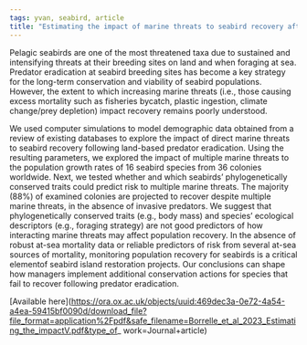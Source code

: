 ```yaml
---
tags: yvan, seabird, article
title: "Estimating the impact of marine threats to seabird recovery after predator eradication"
---
```

Pelagic seabirds are one of the most threatened taxa due to sustained and intensifying threats 
at their breeding sites on land and when foraging at sea. Predator eradication at seabird 
breeding sites has become a key strategy for the long-term conservation and viability of seabird
populations. However, the extent to which increasing marine threats (i.e., those causing excess 
mortality such as fisheries bycatch, plastic ingestion, climate change/prey depletion) impact
 recovery remains poorly understood. 
 
 We used computer simulations to model demographic
data obtained from a review of existing databases to explore the impact of direct marine threats to 
seabird recovery following land-based
predator eradication. Using the resulting parameters, we explored the impact of multiple marine 
threats to the population growth rates of 16
seabird species from 36 colonies worldwide. Next, we tested whether and which seabirds’ phylogenetically 
conserved traits could predict risk
to multiple marine threats. The majority (88%) of examined colonies are projected to recover despite 
multiple marine threats, in the absence
of invasive predators. We suggest that phylogenetically conserved traits (e.g., body mass) and species’ 
ecological descriptors (e.g., foraging
strategy) are not good predictors of how interacting marine threats may affect population recovery. In the 
absence of robust at-sea mortality data or reliable predictors of risk from several at-sea sources of mortality, 
monitoring population recovery  for seabirds is a critical elementof seabird island restoration projects. 
Our conclusions can shape how managers implement additional  conservation actions for species that
fail to recover following predator eradication.

[Available here](https://ora.ox.ac.uk/objects/uuid:469dec3a-0e72-4a54-a4ea-59415bf0090d/download_file?file_format=application%2Fpdf&safe_filename=Borrelle_et_al_2023_Estimating_the_impactV.pdf&type_of_
work=Journal+article)